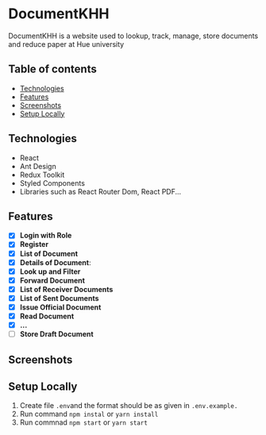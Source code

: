 # DocumentKHH

DocumentKHH is a website used to lookup, track, manage, store documents and reduce paper at Hue university

## Table of contents

- [Technologies](#technologies)
- [Features](#features)
- [Screenshots](#screenshots)
- [Setup Locally](#setuplocally)

## Technologies

- React
- Ant Design
- Redux Toolkit
- Styled Components
- Libraries such as React Router Dom, React PDF...

## Features

- [x] **Login with Role**
- [x] **Register**
- [x] **List of Document**
- [x] **Details of Document**:
- [x] **Look up and Filter**
- [x] **Forward Document**
- [x] **List of Receiver Documents**
- [x] **List of Sent Documents**
- [x] **Issue Official Document**
- [x] **Read Document**
- [x] **...**
- [ ] **Store Draft Document**

## Screenshots

## Setup Locally

1. Create file `.env`and the format should be as given in `.env.example.`
2. Run command `npm instal` or `yarn install` 
3. Run commnad `npm start` or `yarn start`

